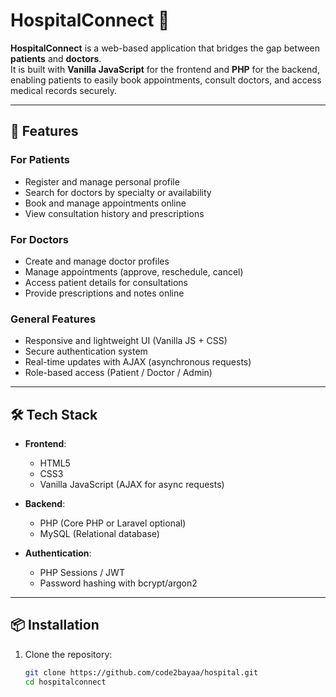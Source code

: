 # HospitalConnect 🏥  

**HospitalConnect** is a web-based application that bridges the gap between **patients** and **doctors**.  
It is built with **Vanilla JavaScript** for the frontend and **PHP** for the backend, enabling patients to easily book appointments, consult doctors, and access medical records securely.  

---

## 🚀 Features  

### For Patients  
- Register and manage personal profile  
- Search for doctors by specialty or availability  
- Book and manage appointments online  
- View consultation history and prescriptions  

### For Doctors  
- Create and manage doctor profiles  
- Manage appointments (approve, reschedule, cancel)  
- Access patient details for consultations  
- Provide prescriptions and notes online  

### General Features  
- Responsive and lightweight UI (Vanilla JS + CSS)  
- Secure authentication system  
- Real-time updates with AJAX (asynchronous requests)  
- Role-based access (Patient / Doctor / Admin)  

---

## 🛠️ Tech Stack  

- **Frontend**:  
  - HTML5  
  - CSS3  
  - Vanilla JavaScript (AJAX for async requests)  

- **Backend**:  
  - PHP (Core PHP or Laravel optional)  
  - MySQL (Relational database)  

- **Authentication**:  
  - PHP Sessions / JWT  
  - Password hashing with bcrypt/argon2  

---

## 📦 Installation  

1. Clone the repository:  
   ```bash
   git clone https://github.com/code2bayaa/hospital.git
   cd hospitalconnect
